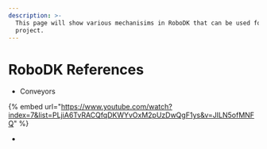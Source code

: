 ```yaml
---
description: >-
  This page will show various mechanisims in RoboDK that can be used for your
  project.
---
```


# RoboDK References

* Conveyors

{% embed url="https://www.youtube.com/watch?index=7&list=PLjiA6TvRACQfqDKWYvOxM2pUzDwQgF1ys&v=JILN5ofMNFQ" %}

*
